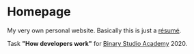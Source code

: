 # Homepage
My very own personal website. Basically this is just a [résumé](http://ostapkern.com-production.s3-website.eu-central-1.amazonaws.com/).

Task **"How developers work"** for [Binary Studio Academy](https://academy.binary-studio.com/en/) 2020.


